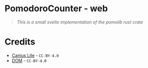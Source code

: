 # PomodoroCounter - web

> _This is a small svelte implementation of the pomolib rust crate_

# Credits

- [Canius Lite](https://github.com/browserslist/caniuse-lite) - `CC-BY-4.0`
- [DOM](https://github.com/whatwg/dom) - `CC-BY-4.0`
